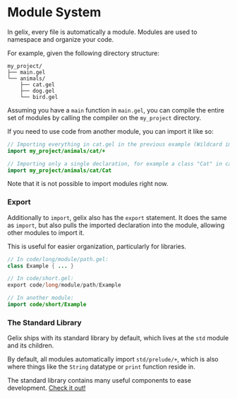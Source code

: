 # Module System

In gelix, every file is automatically a module. 
Modules are used to namespace and organize your code.

For example, given the following directory structure:

```
my_project/
├── main.gel
└── animals/
    ├── cat.gel
    ├── dog.gel
    └── bird.gel
```

Assuming you have a `main` function in `main.gel`, you can compile the entire
set of modules by calling the compiler on the `my_project` directory.

If you need to use code from another module, you can import it like so:

```java
// Importing everything in cat.gel in the previous example (Wildcard import):
import my_project/animals/cat/+

// Importing only a single declaration, for example a class "Cat" in cat.gel:
import my_project/animals/cat/Cat
```

Note that it is not possible to import modules right now.

### Export

Additionally to `import`, gelix also has the `export` statement. It does
the same as `import`, but also pulls the imported declaration into the module,
allowing other modules to import it.

This is useful for easier organization, particularly for libraries.

```java
// In code/long/module/path.gel:
class Example { ... }

// In code/short.gel:
export code/long/module/path/Example

// In another module:
import code/short/Example
```

### The Standard Library

Gelix ships with its standard library by default, which lives at the `std` module and
its children.

By default, all modules automatically import `std/prelude/+`, which is also where
things like the `String` datatype or `print` function reside in.

The standard library contains many useful components to ease development.
[Check it out!](https://gitea.angm.xyz/felix/gelixrs/src/branch/master/std)